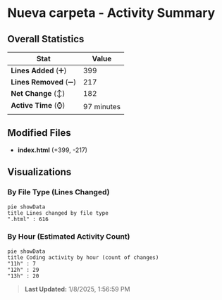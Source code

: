 # Nueva carpeta - Activity Summary 

## Overall Statistics

| Stat                   | Value                                                             |
| ---------------------- | ----------------------------------------------------------------- |
| **Lines Added** (➕)   | 399                                          |
| **Lines Removed** (➖) | 217                                        |
| **Net Change** (↕)    | 182                |
| **Active Time** (⌚)   | 97 minutes |


## Modified Files
- **index.html** (+399, -217)

## Visualizations

### By File Type (Lines Changed)

```mermaid
pie showData
title Lines changed by file type
".html" : 616
```

### By Hour (Estimated Activity Count)

```mermaid
pie showData
title Coding activity by hour (count of changes)
"11h" : 7
"12h" : 29
"13h" : 20
```


> **Last Updated:** 1/8/2025, 1:56:59 PM